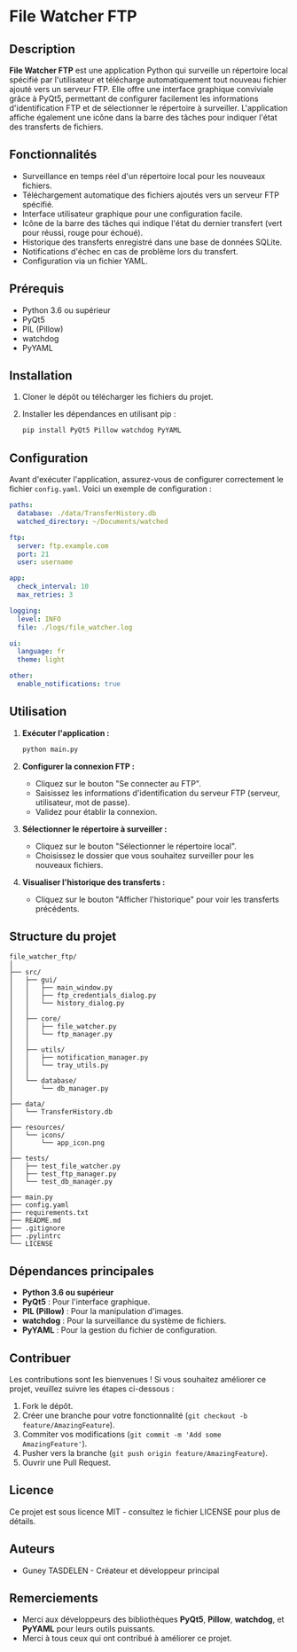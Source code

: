 # File Watcher FTP

## Description

**File Watcher FTP** est une application Python qui surveille un répertoire local spécifié par l'utilisateur et télécharge automatiquement tout nouveau fichier ajouté vers un serveur FTP. Elle offre une interface graphique conviviale grâce à PyQt5, permettant de configurer facilement les informations d'identification FTP et de sélectionner le répertoire à surveiller. L'application affiche également une icône dans la barre des tâches pour indiquer l'état des transferts de fichiers.

## Fonctionnalités

- Surveillance en temps réel d'un répertoire local pour les nouveaux fichiers.
- Téléchargement automatique des fichiers ajoutés vers un serveur FTP spécifié.
- Interface utilisateur graphique pour une configuration facile.
- Icône de la barre des tâches qui indique l'état du dernier transfert (vert pour réussi, rouge pour échoué).
- Historique des transferts enregistré dans une base de données SQLite.
- Notifications d'échec en cas de problème lors du transfert.
- Configuration via un fichier YAML.

## Prérequis

- Python 3.6 ou supérieur
- PyQt5
- PIL (Pillow)
- watchdog
- PyYAML

## Installation

1. Cloner le dépôt ou télécharger les fichiers du projet.
2. Installer les dépendances en utilisant pip :

   ```bash
   pip install PyQt5 Pillow watchdog PyYAML
   ```

## Configuration

Avant d'exécuter l'application, assurez-vous de configurer correctement le fichier `config.yaml`. Voici un exemple de configuration :

```yaml
paths:
  database: ./data/TransferHistory.db
  watched_directory: ~/Documents/watched

ftp:
  server: ftp.example.com
  port: 21
  user: username

app:
  check_interval: 10
  max_retries: 3

logging:
  level: INFO
  file: ./logs/file_watcher.log

ui:
  language: fr
  theme: light

other:
  enable_notifications: true
```

## Utilisation

1. **Exécuter l'application :**

   ```bash
   python main.py
   ```

2. **Configurer la connexion FTP :**
   - Cliquez sur le bouton "Se connecter au FTP".
   - Saisissez les informations d'identification du serveur FTP (serveur, utilisateur, mot de passe).
   - Validez pour établir la connexion.

3. **Sélectionner le répertoire à surveiller :**
   - Cliquez sur le bouton "Sélectionner le répertoire local".
   - Choisissez le dossier que vous souhaitez surveiller pour les nouveaux fichiers.

4. **Visualiser l'historique des transferts :**
   - Cliquez sur le bouton "Afficher l'historique" pour voir les transferts précédents.

## Structure du projet

```
file_watcher_ftp/
│
├── src/
│   ├── gui/
│   │   ├── main_window.py
│   │   ├── ftp_credentials_dialog.py
│   │   └── history_dialog.py
│   │
│   ├── core/
│   │   ├── file_watcher.py
│   │   └── ftp_manager.py
│   │
│   ├── utils/
│   │   ├── notification_manager.py
│   │   └── tray_utils.py
│   │
│   └── database/
│       └── db_manager.py
│
├── data/
│   └── TransferHistory.db
│
├── resources/
│   └── icons/
│       └── app_icon.png
│
├── tests/
│   ├── test_file_watcher.py
│   ├── test_ftp_manager.py
│   └── test_db_manager.py
│
├── main.py
├── config.yaml
├── requirements.txt
├── README.md
├── .gitignore
├── .pylintrc
└── LICENSE
```

## Dépendances principales

- **Python 3.6 ou supérieur**
- **PyQt5** : Pour l'interface graphique.
- **PIL (Pillow)** : Pour la manipulation d'images.
- **watchdog** : Pour la surveillance du système de fichiers.
- **PyYAML** : Pour la gestion du fichier de configuration.

## Contribuer

Les contributions sont les bienvenues ! Si vous souhaitez améliorer ce projet, veuillez suivre les étapes ci-dessous :

1. Fork le dépôt.
2. Créer une branche pour votre fonctionnalité (`git checkout -b feature/AmazingFeature`).
3. Commiter vos modifications (`git commit -m 'Add some AmazingFeature'`).
4. Pusher vers la branche (`git push origin feature/AmazingFeature`).
5. Ouvrir une Pull Request.

## Licence

Ce projet est sous licence MIT - consultez le fichier LICENSE pour plus de détails.

## Auteurs

- Guney TASDELEN - Créateur et développeur principal

## Remerciements

- Merci aux développeurs des bibliothèques **PyQt5**, **Pillow**, **watchdog**, et **PyYAML** pour leurs outils puissants.
- Merci à tous ceux qui ont contribué à améliorer ce projet.

